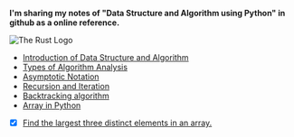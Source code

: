  <b> I'm sharing my notes of "Data Structure and Algorithm using Python" in github as a online reference. </b> <p><img src="https://realpython.com/cdn-cgi/image/width=220,format=auto/https://files.realpython.com/media/The-Best-Books-for-Python-Beginners_Watermarked.530f76514c63.jpg" alt="The Rust Logo" /></p>


- <a href = "https://github.com/whoami-anoint/DSA_Python/blob/master/01_DSA_intro.ipynb">Introduction of Data Structure and Algorithm</a>
- <a href = "https://github.com/whoami-anoint/DSA_Python/blob/master/02_algo_analysis.ipynb">Types of Algorithm Analysis</a>
- <a href = "https://github.com/whoami-anoint/DSA_Python/blob/master/03_asymptotic_notation.ipynb">Asymptotic Notation</a>
- <a href = "https://github.com/whoami-anoint/DSA_Python/blob/master/04_recursion.ipynb">Recursion and Iteration</a>
- <a href = "https://github.com/whoami-anoint/DSA_Python/blob/master/05_backtracking.ipynb">Backtracking algorithm</a>
- <a href = "https://github.com/whoami-anoint/DSA_Python/blob/master/06_array.ipynb">Array in Python</a>
- [X] <a href = "https://github.com/whoami-anoint/DSA_Python/blob/master/Array%20Problems/distinct_3_elements.ipynb">Find the largest three distinct elements in an array.</a>
